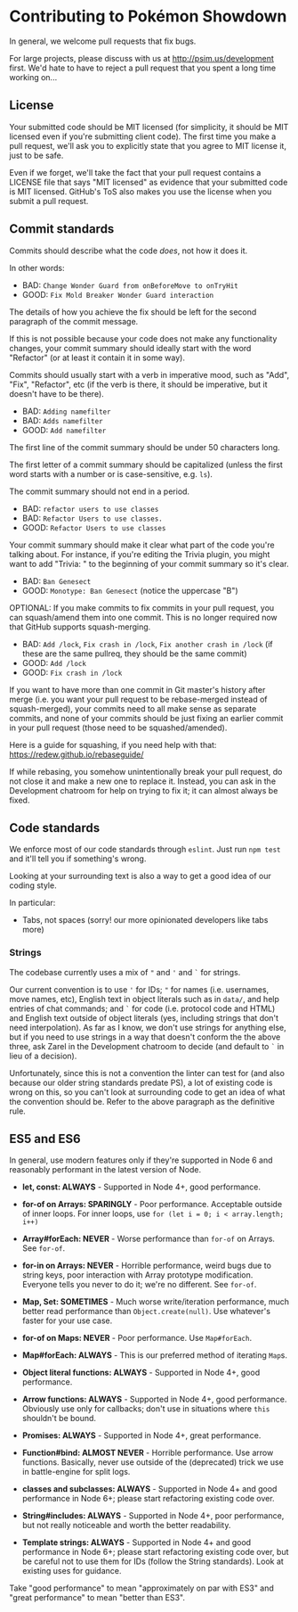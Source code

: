 Contributing to Pokémon Showdown
========================================================================

In general, we welcome pull requests that fix bugs.

For large projects, please discuss with us at http://psim.us/development first. We'd hate to have to reject a pull request that you spent a long time working on...


License
------------------------------------------------------------------------

Your submitted code should be MIT licensed (for simplicity, it should be MIT licensed even if you're submitting client code). The first time you make a pull request, we'll ask you to explicitly state that you agree to MIT license it, just to be safe.

Even if we forget, we'll take the fact that your pull request contains a LICENSE file that says "MIT licensed" as evidence that your submitted code is MIT licensed. GitHub's ToS also makes you use the license when you submit a pull request.


Commit standards
------------------------------------------------------------------------

Commits should describe what the code _does_, not how it does it.

In other words:

- BAD: `Change Wonder Guard from onBeforeMove to onTryHit`
- GOOD: `Fix Mold Breaker Wonder Guard interaction`

The details of how you achieve the fix should be left for the second paragraph of the commit message.

If this is not possible because your code does not make any functionality changes, your commit summary should ideally start with the word "Refactor" (or at least it contain it in some way).

Commits should usually start with a verb in imperative mood, such as "Add", "Fix", "Refactor", etc (if the verb is there, it should be imperative, but it doesn't have to be there).

- BAD: `Adding namefilter`
- BAD: `Adds namefilter`
- GOOD: `Add namefilter`

The first line of the commit summary should be under 50 characters long.

The first letter of a commit summary should be capitalized (unless the first word starts with a number or is case-sensitive, e.g. `ls`).

The commit summary should not end in a period.

- BAD: `refactor users to use classes`
- BAD: `Refactor Users to use classes.`
- GOOD: `Refactor Users to use classes`

Your commit summary should make it clear what part of the code you're talking about. For instance, if you're editing the Trivia plugin, you might want to add "Trivia: " to the beginning of your commit summary so it's clear.

- BAD: `Ban Genesect`
- GOOD: `Monotype: Ban Genesect` (notice the uppercase "B")

OPTIONAL: If you make commits to fix commits in your pull request, you can squash/amend them into one commit. This is no longer required now that GitHub supports squash-merging.

- BAD: `Add /lock`, `Fix crash in /lock`, `Fix another crash in /lock` (if these are the same pullreq, they should be the same commit)
- GOOD: `Add /lock`
- GOOD: `Fix crash in /lock`

If you want to have more than one commit in Git master's history after merge (i.e. you want your pull request to be rebase-merged instead of squash-merged), your commits need to all make sense as separate commits, and none of your commits should be just fixing an earlier commit in your pull request (those need to be squashed/amended).

Here is a guide for squashing, if you need help with that: https://redew.github.io/rebaseguide/

If while rebasing, you somehow unintentionally break your pull request, do not close it and make a new one to replace it. Instead, you can ask in the Development chatroom for help on trying to fix it; it can almost always be fixed.


Code standards
------------------------------------------------------------------------

We enforce most of our code standards through `eslint`. Just run `npm test` and it'll tell you if something's wrong.

Looking at your surrounding text is also a way to get a good idea of our coding style.

In particular:

- Tabs, not spaces (sorry! our more opinionated developers like tabs more)

### Strings

The codebase currently uses a mix of `"` and `'` and `` ` `` for strings.

Our current convention is to use `'` for IDs; `"` for names (i.e. usernames, move names, etc), English text in object literals such as in `data/`, and help entries of chat commands; and `` ` `` for code (i.e. protocol code and HTML) and English text outside of object literals (yes, including strings that don't need interpolation). As far as I know, we don't use strings for anything else, but if you need to use strings in a way that doesn't conform the the above three, ask Zarel in the Development chatroom to decide (and default to `` ` `` in lieu of a decision).

Unfortunately, since this is not a convention the linter can test for (and also because our older string standards predate PS), a lot of existing code is wrong on this, so you can't look at surrounding code to get an idea of what the convention should be. Refer to the above paragraph as the definitive rule.

ES5 and ES6
------------------------------------------------------------------------

In general, use modern features only if they're supported in Node 6 and reasonably performant in the latest version of Node.

- **let, const: ALWAYS** - Supported in Node 4+, good performance.

- **for-of on Arrays: SPARINGLY** - Poor performance. Acceptable outside of inner loops. For inner loops, use `for (let i = 0; i < array.length; i++)`

- **Array#forEach: NEVER** - Worse performance than `for-of` on Arrays. See `for-of`.

- **for-in on Arrays: NEVER** - Horrible performance, weird bugs due to string keys, poor interaction with Array prototype modification. Everyone tells you never to do it; we're no different. See `for-of`.

- **Map, Set: SOMETIMES** - Much worse write/iteration performance, much better read performance than `Object.create(null)`. Use whatever's faster for your use case.

- **for-of on Maps: NEVER** - Poor performance. Use `Map#forEach`.

- **Map#forEach: ALWAYS** - This is our preferred method of iterating `Map`s.

- **Object literal functions: ALWAYS** - Supported in Node 4+, good performance.

- **Arrow functions: ALWAYS** - Supported in Node 4+, good performance. Obviously use only for callbacks; don't use in situations where `this` shouldn't be bound.

- **Promises: ALWAYS** - Supported in Node 4+, great performance.

- **Function#bind: ALMOST NEVER** - Horrible performance. Use arrow functions. Basically, never use outside of the (deprecated) trick we use in battle-engine for split logs.

- **classes and subclasses: ALWAYS** - Supported in Node 4+ and good performance in Node 6+; please start refactoring existing code over.

- **String#includes: ALWAYS** - Supported in Node 4+, poor performance, but not really noticeable and worth the better readability.

- **Template strings: ALWAYS** - Supported in Node 4+ and good performance in Node 6+; please start refactoring existing code over, but be careful not to use them for IDs (follow the String standards). Look at existing uses for guidance.

Take "good performance" to mean "approximately on par with ES3" and "great performance" to mean "better than ES3".
